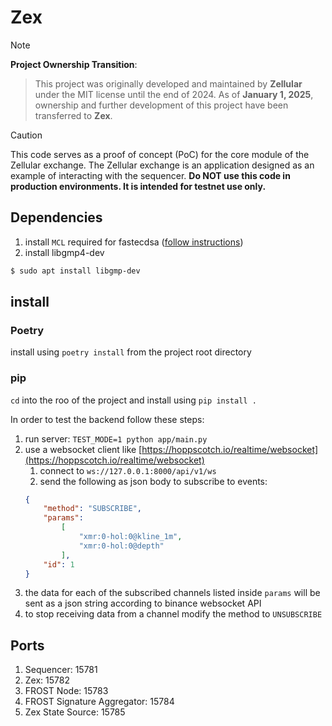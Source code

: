 # Zex

> [!NOTE]
**Project Ownership Transition**:
> This project was originally developed and maintained by **Zellular** under the MIT license until the end of 2024.
> As of **January 1, 2025**, ownership and further development of this project have been transferred to **Zex**.

> [!CAUTION]
> This code serves as a proof of concept (PoC) for the core module of the Zellular exchange. The Zellular exchange is an application designed as an example of interacting with the sequencer. **Do NOT use this code in production environments. It is intended for testnet use only.**

## Dependencies
1. install `MCL` required for fastecdsa ([follow instructions](https://github.com/herumi/mcl?tab=readme-ov-file#how-to-build-with-cmake))
2. install libgmp4-dev
```bash
$ sudo apt install libgmp-dev
```

## install
### Poetry
install using `poetry install` from the project root directory

### pip
`cd` into the roo of the project and install using `pip install .`

In order to test the backend follow these steps:
1. run server: `TEST_MODE=1 python app/main.py`
2. use a websocket client like [https://hoppscotch.io/realtime/websocket](https://hoppscotch.io/realtime/websocket)
   1. connect to `ws://127.0.0.1:8000/api/v1/ws`
   2. send the following as json body to subscribe to events: 
    ```json
    {
        "method": "SUBSCRIBE",
        "params":
            [
                "xmr:0-hol:0@kline_1m",
                "xmr:0-hol:0@depth"
            ],
        "id": 1
    }
      ```
3. the data for each of the subscribed channels listed inside `params` will be sent as a json string according to binance websocket API
4. to stop receiving data from a channel modify the method to `UNSUBSCRIBE`

## Ports
1. Sequencer:                   15781
2. Zex:                         15782
3. FROST Node:                  15783
4. FROST Signature Aggregator:  15784
5. Zex State Source:            15785
